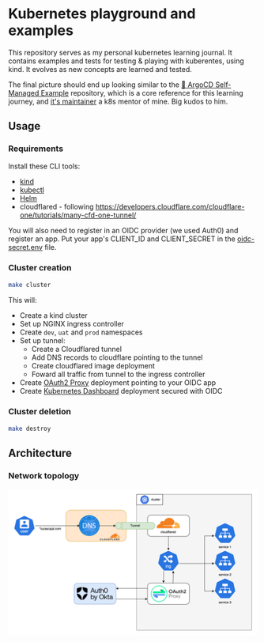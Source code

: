 # Kubernetes playground and examples
This repository serves as my personal kubernetes learning journal. It contains examples and tests for testing & playing with kuberentes, using kind. It evolves as new concepts are learned and tested.

The final picture should end up looking similar to the [🚀 ArgoCD Self-Managed Example](https://github.com/imjoseangel/k8s-gitops) repository, which is a core reference for this learning journey, and [it's maintainer](https://github.com/imjoseangel) a k8s mentor of mine. Big kudos to him.

## Usage
### Requirements
Install these CLI tools:
- [kind](https://kind.sigs.k8s.io/docs/user/quick-start)
- [kubectl](https://kubernetes.io/docs/tasks/tools/#kubectl)
- [Helm](https://helm.sh/docs/intro/install/)
- cloudflared - following https://developers.cloudflare.com/cloudflare-one/tutorials/many-cfd-one-tunnel/

You will also need to register in an OIDC provider (we used Auth0) and register an app. Put your app's CLIENT_ID and CLIENT_SECRET in the [oidc-secret.env](oauth2-proxy/oidc-secret.env) file.
### Cluster creation
```bash
make cluster
```
This will:
- Create a kind cluster
- Set up NGINX ingress controller
- Create `dev`, `uat` and `prod` namespaces
- Set up tunnel:
    - Create a Cloudflared tunnel
    - Add DNS records to cloudflare pointing to the tunnel
    - Create cloudflared image deployment
    - Foward all traffic from tunnel to the ingress controller
- Create [OAuth2 Proxy](https://oauth2-proxy.github.io/oauth2-proxy/) deployment pointing to your OIDC app
- Create [Kubernetes Dashboard](https://kubernetes.io/docs/tasks/access-application-cluster/web-ui-dashboard/) deployment secured with OIDC


### Cluster deletion
```bash
make destroy
```
## Architecture
### Network topology
![Network topology](doc/network-topology.png)
